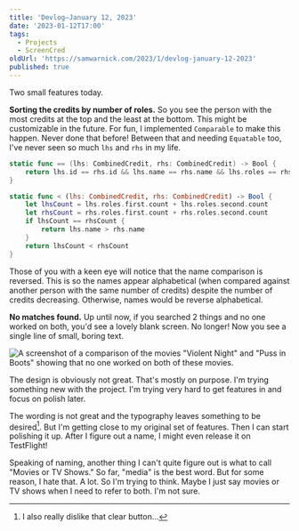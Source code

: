 ```yaml
---
title: 'Devlog—January 12, 2023'
date: '2023-01-12T17:00'
tags:
  - Projects
  - ScreenCred
oldUrl: 'https://samwarnick.com/2023/1/devlog-january-12-2023'
published: true
---
```


Two small features today.

**Sorting the credits by number of roles.** So you see the person with the most credits at the top and the least at the bottom. This might be customizable in the future. For fun, I implemented `Comparable` to make this happen. Never done that before! Between that and needing `Equatable` too, I've never seen so much `lhs` and `rhs` in my life.

```swift
static func == (lhs: CombinedCredit, rhs: CombinedCredit) -> Bool {
    return lhs.id == rhs.id && lhs.name == rhs.name && lhs.roles == rhs.roles
}

static func < (lhs: CombinedCredit, rhs: CombinedCredit) -> Bool {
    let lhsCount = lhs.roles.first.count + lhs.roles.second.count
    let rhsCount = rhs.roles.first.count + rhs.roles.second.count
    if lhsCount == rhsCount {
        return lhs.name > rhs.name
    }
    return lhsCount < rhsCount
}
```

Those of you with a keen eye will notice that the name comparison is reversed. This is so the names appear alphabetical (when compared against another person with the same number of credits) despite the number of credits decreasing. Otherwise, names would be reverse alphabetical.

**No matches found.** Up until now, if you searched 2 things and no one worked on both, you'd see a lovely blank screen. No longer! Now you see a single line of small, boring text.

![A screenshot of a comparison of the movies "Violent Night" and "Puss in Boots" showing that no one worked on both of these movies.](/media/2023-01-12-no-matches.png "Really? No one??")

The design is obviously not great. That's mostly on purpose. I'm trying something new with the project. I'm trying very hard to get features in and focus on polish later.

The wording is not great and the typography leaves something to be desired[^1]. But I'm getting close to my original set of features. Then I can start polishing it up. After I figure out a name, I might even release it on TestFlight!

Speaking of naming, another thing I can't quite figure out is what to call "Movies or TV Shows." So far, "media" is the best word. But for some reason, I hate that. A lot. So I'm trying to think. Maybe I just say movies or TV shows when I need to refer to both. I'm not sure.

[^1]: I also really dislike that clear button...
